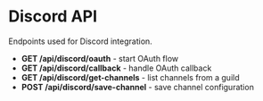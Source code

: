 # Discord API

Endpoints used for Discord integration.

- **GET /api/discord/oauth** - start OAuth flow
- **GET /api/discord/callback** - handle OAuth callback
- **GET /api/discord/get-channels** - list channels from a guild
- **POST /api/discord/save-channel** - save channel configuration
